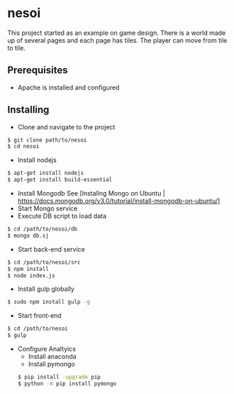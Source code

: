 # nesoi

This project started as an example on game design. There is a world made up of several pages and each page has tiles. The player can move from tile to tile.

## Prerequisites
* Apache is installed and configured 


## Installing

* Clone and navigate to the project 
```bash
$ git clone path/to/nesoi
$ cd nesoi
```
* Install nodejs
```bash
$ apt-get install nodejs
$ apt-get install build-essential
```
* Install Mongodb See [Installng Mongo on Ubuntu | https://docs.mongodb.org/v3.0/tutorial/install-mongodb-on-ubuntu/]
* Start Mongo service
* Execute DB script to load data
```bash
$ cd /path/to/nesoi/db
$ mongo db.sj
```
* Start back-end service
```bash
$ cd /path/to/nesoi/src
$ npm install
$ node index.js
```
* Install gulp globally
```bash
$ sudo npm install gulp -g
```
* Start front-end
```bash
$ cd /path/to/nesoi
$ gulp
```
* Configure Analtyics
    * Install anaconda
    * Install pymongo
    ```bash
    $ pip install -upgrade pip
    $ python -m pip install pymongo
    ````
